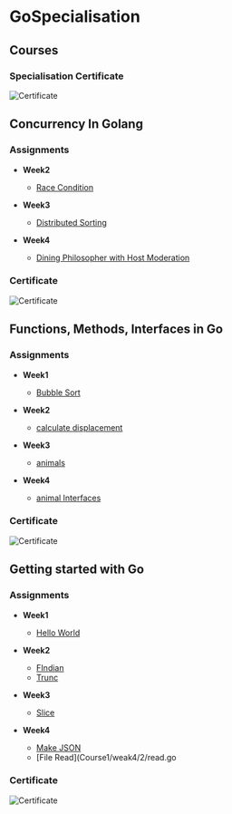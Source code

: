 # GoSpecialisation

## Courses 

### Specialisation Certificate
![Certificate](https://s3.amazonaws.com/coursera_assets/meta_images/generated/CERTIFICATE_LANDING_PAGE/CERTIFICATE_LANDING_PAGE~ZGBX3J92CXW6/CERTIFICATE_LANDING_PAGE~ZGBX3J92CXW6.jpeg)

Concurrency In Golang
---------------------

### Assignments

- **Week2**
  - [Race Condition](Course3/W2/routine.go)

- **Week3**
  - [Distributed Sorting](Course3/W3/goRoutine_sort.go)

- **Week4**
  - [Dining Philosopher with Host Moderation](Course3/W4/chopstick.go)

### Certificate

![Certificate](https://s3.amazonaws.com/coursera_assets/meta_images/generated/CERTIFICATE_LANDING_PAGE/CERTIFICATE_LANDING_PAGE~97ALD9UYRNZR/CERTIFICATE_LANDING_PAGE~97ALD9UYRNZR.jpeg)

Functions, Methods, Interfaces in Go
------------------------------------

### Assignments

- **Week1**
  - [Bubble Sort](Course2/W1/buble_sort.go)

- **Week2**
  - [calculate displacement](Course2/W2/calculate_displacement.go)

- **Week3**
  - [animals](Course2/W3/animals.go)

- **Week4**
  - [animal Interfaces](Course2/W4/animals_interface.go)

### Certificate

![Certificate](https://s3.amazonaws.com/coursera_assets/meta_images/generated/CERTIFICATE_LANDING_PAGE/CERTIFICATE_LANDING_PAGE~5NMJLJKLCFM6/CERTIFICATE_LANDING_PAGE~5NMJLJKLCFM6.jpeg)
  
Getting started with Go
------------------

### Assignments

- **Week1** 
  - [Hello World](Course1/weak1/hello.go)
    
- **Week2**
  - [FIndian](Course1/weak2/2/findian.go)
  - [Trunc](Course1/weak2/1/trunc.go)
    
- **Week3**
  - [Slice](Course1/weak3/slice.go)

- **Week4**
    - [Make JSON](Course1/weak4/1/makejson.go)
    - [File Read](Course1/weak4/2/read.go
    
### Certificate
![Certificate](https://s3.amazonaws.com/coursera_assets/meta_images/generated/CERTIFICATE_LANDING_PAGE/CERTIFICATE_LANDING_PAGE~W3X7PBB7G3VH/CERTIFICATE_LANDING_PAGE~W3X7PBB7G3VH.jpeg)
    

